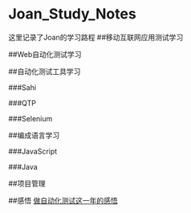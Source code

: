 Joan_Study_Notes
================

这里记录了Joan的学习路程
##移动互联网应用测试学习



##Web自动化测试学习




##自动化测试工具学习

###Sahi


###QTP


###Selenium




##编成语言学习

###JavaScript


###Java


##项目管理



##感悟
[做自动化测试这一年的感悟](http://bbs.51testing.com/thread-1008005-1-1.html)



